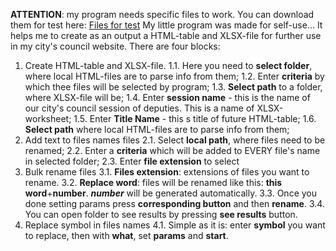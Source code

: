 
 **ATTENTION**: my program needs specific files to work. You can download them for test here: [Files for test](https://drive.google.com/open?id=1R8FlCRivMDpIe2snKSoY_KWSJ7dXqrLM)
My little program was made for self-use... It helps me to create as an output a HTML-table and XLSX-file for further use in my city's council website. 
There are four blocks: 
1. Create HTML-table and XLSX-file. 
1.1. Here you need to **select folder**, where local HTML-files are to parse info from them;
1.2. Enter **criteria** by which thee files will be selected by program;
1.3. **Select path** to a folder, where XLSX-file will be;
1.4. Enter **session name** - this is the name of our city's council session of deputies. This is a name of XLSX-worksheet;
1.5. Enter **Title Name** - this s title of future HTML-table;
1.6. **Select path** where local HTML-files are to parse info from them;
2. Add text to files names files
2.1. Select **local path**, where files need to be renamed;
2.2. Enter a **criteria** which will be added to EVERY file's name in selected folder;
2.3. Enter **file extension** to select
3. Bulk rename files
3.1. **Files extension**: extensions of files you want to rename.
3.2. **Replace word**: files will be renamed like this: **this word**+**number**. ***number*** will be generated automatically.
3.3. Once you done setting params press **corresponding button** and then **rename**.
3.4. You can open folder to see results by pressing **see results** button.
4. Replace symbol in files names
4.1. Simple as it is: enter **symbol** you want to replace, then with **what**, set **params** and **start**.